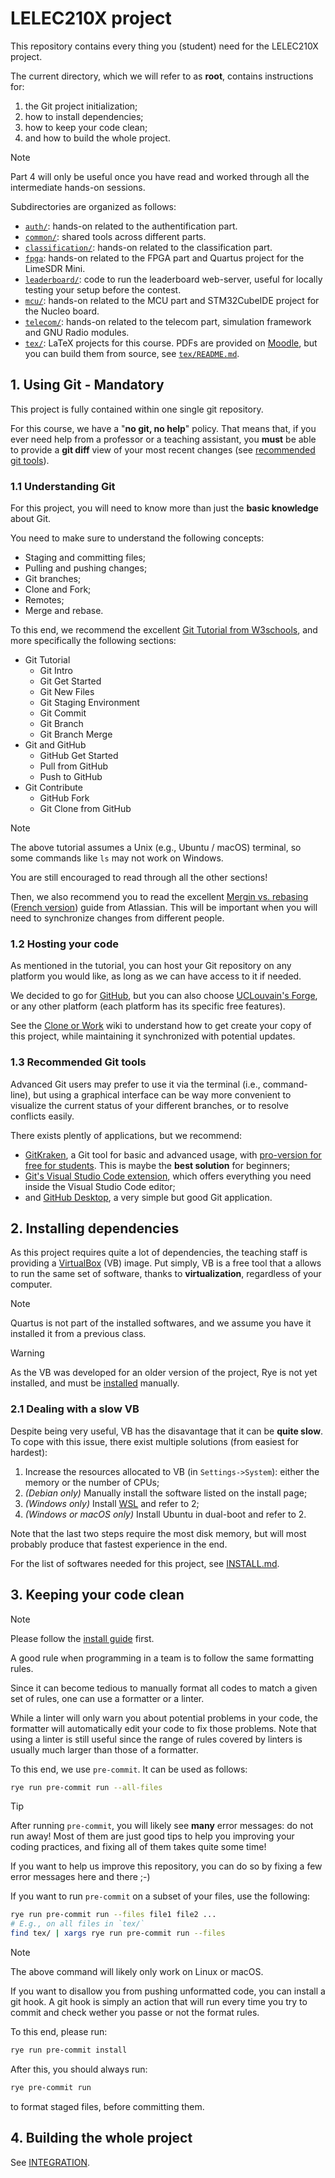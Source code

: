 # LELEC210X project

This repository contains every thing you (student) need for the LELEC210X project.

The current directory, which we will refer to as **root**, contains instructions for:

1. the Git project initialization;
2. how to install dependencies;
3. how to keep your code clean;
4. and how to build the whole project.

> [!NOTE]
> Part 4 will only be useful once you have read and worked through all
> the intermediate hands-on sessions.

Subdirectories are organized as follows:

- [`auth/`](auth/):
  hands-on related to the authentification part.
- [`common/`](common/):
  shared tools across different parts.
- [`classification/`](classification/):
  hands-on related to the classification part.
- [`fpga`](fpga/):
  hands-on related to the FPGA part and Quartus project for the LimeSDR Mini.
- [`leaderboard/`](leaderboard/):
  code to run the leaderboard web-server, useful for locally testing your
  setup before the contest.
- [`mcu/`](mcu/):
  hands-on related to the MCU part and STM32CubeIDE project for the Nucleo board.
- [`telecom/`](telecom/): hands-on related to the telecom part,
  simulation framework and GNU Radio modules.
- [`tex/`](tex/): LaTeX projects for this course.
  PDFs are provided on [Moodle](https://moodle.uclouvain.be/course/view.php?id=4829),
  but you can build them from source, see [`tex/README.md`](tex/README.md).

## 1. Using Git - Mandatory

This project is fully contained within one single git repository.

For this course, we have a "**no git, no help**" policy.
That means that, if you ever need help from a professor or a teaching assistant,
you **must** be able to provide a **git diff** view of your most recent changes
(see [recommended git tools](#13-recommended-git-tools)).

### 1.1 Understanding Git

For this project, you will need to know more than just the **basic knowledge**
about Git.

You need to make sure to understand the following concepts:

- Staging and committing files;
- Pulling and pushing changes;
- Git branches;
- Clone and Fork;
- Remotes;
- Merge and rebase.

To this end, we recommend the excellent
[Git Tutorial from W3schools](https://www.w3schools.com/git/),
and more specifically the following sections:

- Git Tutorial
  - Git Intro
  - Git Get Started
  - Git New Files
  - Git Staging Environment
  - Git Commit
  - Git Branch
  - Git Branch Merge
- Git and GitHub
  - GitHub Get Started
  - Pull from GitHub
  - Push to GitHub
- Git Contribute
  - GitHub Fork
  - Git Clone from GitHub

> [!NOTE]
> The above tutorial assumes a Unix (e.g., Ubuntu / macOS)
> terminal, so some commands like `ls` may not
> work on Windows.

You are still encouraged to read through all the other sections!

Then, we also recommend you to read the excellent
[Mergin vs. rebasing](https://www.atlassian.com/git/tutorials/merging-vs-rebasing)
([French version](https://www.atlassian.com/fr/git/tutorials/merging-vs-rebasing))
guide from Atlassian. This will be important when you will need to synchronize changes
from different people.

### 1.2 Hosting your code

As mentioned in the tutorial, you can host your Git repository
on any platform you would like, as long as we can have access
to it if needed.

We decided to go for [GitHub](https://github.com/), but
you can also choose [UCLouvain's Forge](https://forge.uclouvain.be/),
or any other platform (each platform has its specific free features).

See the [Clone or Work](/wiki/Clone-or-Fork) wiki to understand how to
get create your copy of this project, while maintaining it synchronized
with potential updates.

### 1.3 Recommended Git tools

Advanced Git users may prefer to use it via the terminal (i.e., command-line),
but using a graphical interface can be way more convenient to visualize the current
status of your different branches, or to resolve conflicts easily.

There exists plently of applications, but we recommend:

- [GitKraken](https://www.gitkraken.com/),
  a Git tool for basic and advanced usage,
  with
  [pro-version for free for students](https://www.gitkraken.com/github-student-developer-pack).
  This is maybe the **best solution** for beginners;
- [Git's Visual Studio Code extension](https://code.visualstudio.com/docs/sourcecontrol/overview),
  which offers everything you need inside the Visual Studio Code editor;
- and [GitHub Desktop](https://desktop.github.com/),
  a very simple but good Git application.

## 2. Installing dependencies

As this project requires quite a lot of dependencies, the teaching staff is
providing a [VirtualBox](https://www.virtualbox.org/) (VB) image. Put simply,
VB is a free tool that a allows to run the same set of software, thanks to
**virtualization**, regardless of your computer.

> [!NOTE]
> Quartus is not part of the installed softwares,
> and we assume you have it installed it from a previous class.

> [!WARNING]
> As the VB was developed for an older version of the project,
> Rye is not yet installed, and must be
> [installed](https://rye.astral.sh/guide/installation/) manually.

### 2.1 Dealing with a slow VB

Despite being very useful, VB has the disavantage that it can be **quite slow**.
To cope with this issue, there exist multiple solutions (from easiest for hardest):

1. Increase the resources allocated to VB (in `Settings->System`): either the
   memory or the number of CPUs;
2. _(Debian only)_ Manually install the software listed on the install page;
3. _(Windows only)_ Install [WSL](https://learn.microsoft.com/en-us/windows/wsl/install)
   and refer to 2;
4. _(Windows or macOS only)_ Install Ubuntu in dual-boot and refer to 2.

Note that the last two steps require the most disk memory, but will most
probably produce that fastest experience in the end.

For the list of softwares needed for this project,
see [INSTALL.md](./INSTALL.md).

## 3. Keeping your code clean

> [!NOTE]
> Please follow the [install guide](INSTALL.md) first.

A good rule when programming in a team is to follow the same formatting rules.

Since it can become tedious to manually format all codes to match a given set
of rules, one can use a formatter or a linter.

While a linter will only warn you about potential problems in your code,
the formatter will automatically edit your code to fix those problems.
Note that using a linter is still useful since the range of rules covered by
linters is usually much larger than those of a formatter.

To this end, we use `pre-commit`. It can be used as follows:

```bash
rye run pre-commit run --all-files
```

> [!TIP]
> After running `pre-commit`, you will likely see **many** error messages:
> do not run away! Most of them are just good tips to help you
> improving your coding practices, and fixing all of them takes quite some time!
>
> If you want to help us improve this repository, you can do so by
> fixing a few error messages here and there ;-)

If you want to run `pre-commit` on a subset of your files, use the following:

```bash
rye run pre-commit run --files file1 file2 ...
# E.g., on all files in `tex/`
find tex/ | xargs rye run pre-commit run --files
```

> [!NOTE]
> The above command will likely only work on Linux or macOS.

If you want to disallow you from pushing unformatted code,
you can install a git hook.
A git hook is simply an action that will run every time you try to commit
and check wether you passe or not the format rules.

To this end, please run:

```bash
rye run pre-commit install
```

After this, you should always run:

```bash
rye pre-commit run
```

to format staged files, before committing them.

## 4. Building the whole project

See [INTEGRATION](INTEGRATION.md).
